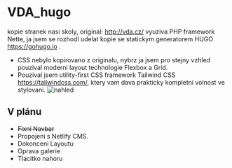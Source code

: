 # VDA_hugo
kopie stranek nasi skoly, original: http://vda.cz/ vyuziva PHP framework Nette, ja jsem se rozhodl udelat kopie se statickym generatorem HUGO https://gohugo.io .
- CSS nebylo kopirovano z originalu, nybrz ja jsem pro stejny vzhled pouzival moderni layout technologie Flexbox a Grid.
- Pouzival jsem utility-first CSS framework Tailwind CSS https://tailwindcss.com/, ktery vam dava prakticky kompletni volnost ve stylovani.
![nahled](https://snag.gy/X7lKFx.jpg)
## V plánu
- ~~Fixní Navbar~~
- Propojeni s Netlify CMS.
- Dokonceni Layoutu
- Oprava galerie
- Tlacitko nahoru
